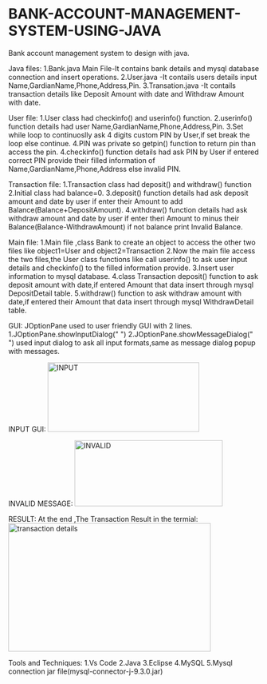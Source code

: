 # BANK-ACCOUNT-MANAGEMENT-SYSTEM-USING-JAVA
Bank account management system to design with java.

Java files:
1.Bank.java Main File-It contains bank details and mysql database connection and insert operations.
2.User.java -It contails users details input Name,GardianName,Phone,Address,Pin.
3.Transation.java -It contails transaction details like Deposit Amount with date and Withdraw Amount with date.

User file:
1.User class had checkinfo() and userinfo() function.
2.userinfo() function details had user Name,GardianName,Phone,Address,Pin.
3.Set while loop to continuoslly ask 4 digits custom PIN by User,if set break the loop else continue.
4.PIN was private so getpin() function to return pin than access the pin.
4.checkinfo() function details had ask PIN by User if entered correct PIN provide their filled information of Name,GardianName,Phone,Address else invalid PIN.

Transaction file:
1.Transaction class had deposit() and withdraw() function
2.Initial class had balance=0.
3.deposit() function details had ask deposit amount and date by user if enter their Amount to add Balance(Balance+DepositAmount).
4.withdraw() function details had ask withdraw amount and date by user if enter theri Amount to minus their Balance(Balance-WithdrawAmount) if not balance print Invalid Balance.

Main file:
1.Main file ,class Bank to create an object to access the other two files like object1=User and object2=Transaction
2.Now the main file access the two files,the User class functions like call userinfo() to ask user input details and checkinfo() to the filled information provide.
3.Insert user information to mysql database.
4.class Transaction deposit() function to ask deposit amount with date,if entered Amount that data insert through mysql DepositDetail table.
5.withdraw() function to ask withdraw amount with date,if entered their Amount that data insert through mysql WithdrawDetail table.

GUI:
JOptionPane used to user friendly GUI with 2 lines.
1.JOptionPane.showInputDialog(" ") 
2.JOptionPane.showMessageDialog(" ")
used input dialog to ask all input formats,same as message dialog popup with messages.

INPUT GUI:
<img width="304" height="139" alt="INPUT" src="https://github.com/user-attachments/assets/eeefd078-8232-49ff-8bbc-17a5ae5a8d4e" />

INVALID MESSAGE:
<img width="297" height="132" alt="INVALID" src="https://github.com/user-attachments/assets/a0abc86f-b57e-43db-a35f-8a0079c1dc03" />

RESULT:
At the end ,The Transaction Result in the termial:
<img width="406" height="257" alt="transaction details" src="https://github.com/user-attachments/assets/b4f2a85b-f56c-4685-8aa0-e662ae84fefa" />

Tools and Techniques:
1.Vs Code
2.Java 
3.Eclipse
4.MySQL
5.Mysql connection jar file(mysql-connector-j-9.3.0.jar)

